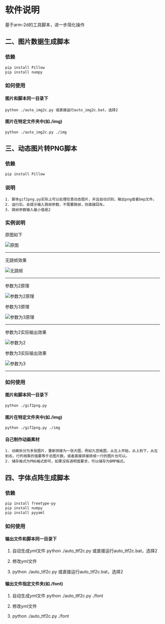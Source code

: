 # 软件说明

基于arm-2d的工具脚本，进一步简化操作

## 二、图片数据生成脚本

### 依赖

```sh
pip install Pillow
pip install numpy
```

### 如何使用

#### 图片和脚本同一目录下
    python ./auto_img2c.py 或直接运行auto_img2c.bat，选择2

#### 图片在特定文件夹中(如./img)
    python ./auto_img2c.py ./img

## 三、动态图片转PNG脚本

### 依赖

```sh
pip install Pillow
```

### 说明
    1. 脚本gif2png.py实际上可以处理任意动态图片，并且自动识别，输出png或者bmp文件。
    2. 运行后，会提示输入跳帧参数，不需要跳帧，则直接回车。
    3. 跳帧参数输入最小值是2

### 实例说明
原图如下

![原图](../docs/tools/demo.gif)

---
无跳帧效果

![无跳帧](../docs/tools/demo_frames_interval_0_out.png)

---
参数为2原理

![参数为2原理](../docs/tools/demo_frames_interval_2.png)

参数为3原理

![参数为3原理](../docs/tools/demo_frames_interval_3.png)

---
参数为2实际输出效果

![参数为2](../docs/tools/demo_frames_interval_2_out.png)

参数为3实际输出效果

![参数为3](../docs/tools/demo_frames_interval_3_out.png)

---

### 如何使用

#### 图片和脚本同一目录下
    python ./gif2png.py
#### 图片在特定文件夹中(如./img)
    python ./gif2png.py ./img

#### 自己制作动画素材
    1. 动画拆分为多张图片，重新拼接为一张大图，例如九宫格图，从左上开始，从上到下，从左到右，行列相乘的值要等于总图片数。或者直接拼接排成一行的图片也可以。
    2. 储存格式为PNG格式即可，如果没有透明度要求，可以储存为BMP格式。

## 四、字体点阵生成脚本

### 依赖

```sh
pip install freetype-py
pip install numpy
pip install pyyaml
```

### 如何使用

#### 输出文件和脚本同一目录下
1. 自动生成yml文件
    python ./auto_ttf2c.py 或直接运行auto_ttf2c.bat，选择2

2. 修改yml文件

3. python ./auto_ttf2c.py 或直接运行auto_ttf2c.bat，选择2
    
#### 输出文件指定文件夹(如./font)
1. 自动生成yml文件
    python ./auto_ttf2c.py ./font

2. 修改yml文件

3. python ./auto_ttf2c.py ./font
